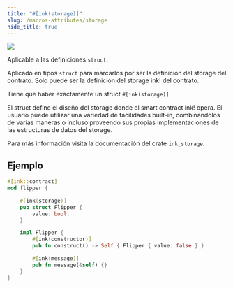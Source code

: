 ```yaml
---
title: "#[ink(storage)]"
slug: /macros-attributes/storage
hide_title: true
---
```


<img src="/img/title/text/storage.svg" className="titlePic" />

Aplicable a las definiciones `struct`. 

Aplicado en tipos `struct` para marcarlos por 
ser la definición del storage del contrato.
Solo puede ser la definición del storage ink! del contrato.


Tiene que haber exactamente un struct `#[ink(storage)]`.

El struct define el diseño del storage donde el smart contract ink! opera.
El usuario puede utilizar una variedad de facilidades built-in, combinandolos de varias maneras
o incluso proveendo sus propias implementaciones de las estructuras de datos del storage.

Para más información visita la documentación del crate `ink_storage`.

## Ejemplo


```rust
#[ink::contract]
mod flipper {

    #[ink(storage)]
    pub struct Flipper {
        value: bool,
    }

    impl Flipper {
        #[ink(constructor)]
        pub fn construct() -> Self { Flipper { value: false } }

        #[ink(message)]
        pub fn message(&self) {}
    }
}
```

